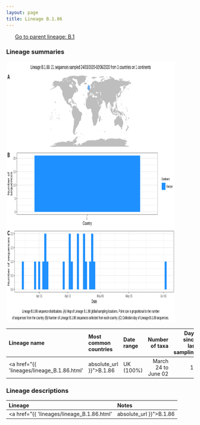 ```yaml
---
layout: page
title: Lineage B.1.86
---
```




<p>
<ul class="actions small">
	 <a href="{{ 'lineages/lineage_B.1.html' | absolute_url }}" class="button special fit">Go to parent lineage: B.1</a>
</ul>
</p>
<h3> Lineage summaries</h3>

<img src="../assets/images/B.1.86.svg" alt="B.1.86 lineage summary figure" width="90%" height="700px" />


| Lineage name | Most common countries | Date range | Number of taxa |  Days since last sampling | Known Travel | Recall value |
|:-----|:-----|:-------|-------:|-------:|:---------|--------:|
| <a href="{{ 'lineages/lineage_B.1.86.html' | absolute_url }}">B.1.86</a> | UK (100%) | March 24 to June 02 | 18 | 63 |  | 0.500 |

<h3>Lineage descriptions</h3>

| Lineage | Notes |
|:-----|:-----|
| <a href="{{ 'lineages/lineage_B.1.86.html' | absolute_url }}">B.1.86</a> | English lineage |

